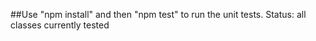 ##Use "npm install" and then "npm test" to run the unit tests.
Status: all classes currently tested
